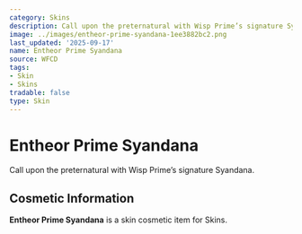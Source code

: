 ```yaml
---
category: Skins
description: Call upon the preternatural with Wisp Prime’s signature Syandana.
image: ../images/entheor-prime-syandana-1ee3882bc2.png
last_updated: '2025-09-17'
name: Entheor Prime Syandana
source: WFCD
tags:
- Skin
- Skins
tradable: false
type: Skin
---
```


# Entheor Prime Syandana

Call upon the preternatural with Wisp Prime’s signature Syandana.

## Cosmetic Information

**Entheor Prime Syandana** is a skin cosmetic item for Skins.

